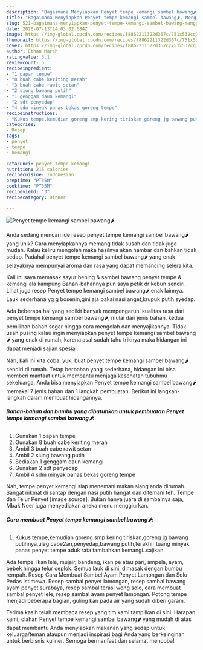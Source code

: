 ```yaml
---
description: "Bagaimana Menyiapkan Penyet tempe kemangi sambel bawang🌶️, Menggugah Selera"
title: "Bagaimana Menyiapkan Penyet tempe kemangi sambel bawang🌶️, Menggugah Selera"
slug: 521-bagaimana-menyiapkan-penyet-tempe-kemangi-sambel-bawang-menggugah-selera
date: 2020-07-13T14:03:02.684Z
image: https://img-global.cpcdn.com/recipes/f8862211322d367c/751x532cq70/penyet-tempe-kemangi-sambel-bawang🌶️-foto-resep-utama.jpg
thumbnail: https://img-global.cpcdn.com/recipes/f8862211322d367c/751x532cq70/penyet-tempe-kemangi-sambel-bawang🌶️-foto-resep-utama.jpg
cover: https://img-global.cpcdn.com/recipes/f8862211322d367c/751x532cq70/penyet-tempe-kemangi-sambel-bawang🌶️-foto-resep-utama.jpg
author: Ethan Marsh
ratingvalue: 3.1
reviewcount: 5
recipeingredient:
- "1 papan tempe"
- "8 buah cabe keriting merah"
- "3 buah cabe rawit setan"
- "2 siung bawang putih"
- "1 genggam daun kemangi"
- "2 sdt penyedap"
- "4 sdm minyak panas bekas goreng tempe"
recipeinstructions:
- "Kukus tempe,kemudian goreng smp kering tiriskan,goreng jg bawang putihnya,uleg cabe2an,penyedap,bawang putih,terakhir tuang minyak panas,penyet tempe aduk rata tambahkan kemangi..sajikan."
categories:
- Resep
tags:
- penyet
- tempe
- kemangi

katakunci: penyet tempe kemangi 
nutrition: 216 calories
recipecuisine: Indonesian
preptime: "PT35M"
cooktime: "PT35M"
recipeyield: "3"
recipecategory: Dinner

---
```



![Penyet tempe kemangi sambel bawang🌶️](https://img-global.cpcdn.com/recipes/f8862211322d367c/751x532cq70/penyet-tempe-kemangi-sambel-bawang🌶️-foto-resep-utama.jpg)

Anda sedang mencari ide resep penyet tempe kemangi sambel bawang🌶️ yang unik? Cara menyiapkannya memang tidak susah dan tidak juga mudah. Kalau keliru mengolah maka hasilnya akan hambar dan bahkan tidak sedap. Padahal penyet tempe kemangi sambel bawang🌶️ yang enak selayaknya mempunyai aroma dan rasa yang dapat memancing selera kita.

Kali ini saya memasak sayur bening &amp; sambel bawang penyet tempe &amp; kemangi ala kampung Bahan-bahannya pun saya petik dr kebun sendiri. Lihat juga resep Penyet tempe kemangi sambel bawang🌶️ enak lainnya. Lauk sederhana yg g bosenin,gini aja pakai nasi anget,krupuk putih syedap.

Ada beberapa hal yang sedikit banyak mempengaruhi kualitas rasa dari penyet tempe kemangi sambel bawang🌶️, mulai dari jenis bahan, kedua pemilihan bahan segar hingga cara mengolah dan menyajikannya. Tidak usah pusing kalau ingin menyiapkan penyet tempe kemangi sambel bawang🌶️ yang enak di rumah, karena asal sudah tahu triknya maka hidangan ini dapat menjadi sajian spesial.


Nah, kali ini kita coba, yuk, buat penyet tempe kemangi sambel bawang🌶️ sendiri di rumah. Tetap berbahan yang sederhana, hidangan ini bisa memberi manfaat untuk membantu menjaga kesehatan tubuhmu sekeluarga. Anda bisa menyiapkan Penyet tempe kemangi sambel bawang🌶️ memakai 7 jenis bahan dan 1 langkah pembuatan. Berikut ini langkah-langkah dalam membuat hidangannya.

<!--inarticleads1-->

##### Bahan-bahan dan bumbu yang dibutuhkan untuk pembuatan Penyet tempe kemangi sambel bawang🌶️:

1. Gunakan 1 papan tempe
1. Gunakan 8 buah cabe keriting merah
1. Ambil 3 buah cabe rawit setan
1. Ambil 2 siung bawang putih
1. Sediakan 1 genggam daun kemangi
1. Gunakan 2 sdt penyedap
1. Ambil 4 sdm minyak panas bekas goreng tempe


Nah, tempe penyet kemangi siap menemani makan siang anda dirumah. Sangat nikmat di santap dengan nasi putih hangat dan ditemani teh. Tempe dan Telur Penyet [image source]. Bukan hanya juara di sambalnya saja, Mbak Noer juga menyediakan aneka menu menggiurkan. 

<!--inarticleads2-->

##### Cara membuat Penyet tempe kemangi sambel bawang🌶️:

1. Kukus tempe,kemudian goreng smp kering tiriskan,goreng jg bawang putihnya,uleg cabe2an,penyedap,bawang putih,terakhir tuang minyak panas,penyet tempe aduk rata tambahkan kemangi..sajikan.


Ada tempe, ikan lele, mujair, bandeng, ikan pe atau pari, ampela, ayam, bebek hingga telur ceplok. Semua lauk di sini, dimasak dengan bumbu rempah. Resep Cara Membuat Sambel Ayam Penyet Lamongan dan Solo Pedas Istimewa. Resep sambal penyet lamongan, resep sambal bawang ayam penyet surabaya, resep sambal terasi wong solo, cara membuat sambal penyet lele, resep sambal ayam penyet lamongan. Potong tempe menjadi beberapa bagian, guling kan pada air yang sudah diberi garam. 

Terima kasih telah membaca resep yang tim kami tampilkan di sini. Harapan kami, olahan Penyet tempe kemangi sambel bawang🌶️ yang mudah di atas dapat membantu Anda menyiapkan makanan yang sedap untuk keluarga/teman ataupun menjadi inspirasi bagi Anda yang berkeinginan untuk berbisnis kuliner. Semoga bermanfaat dan selamat mencoba!
